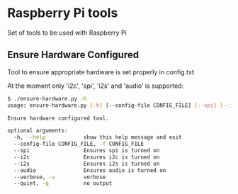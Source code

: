 # Raspberry Pi tools

Set of tools to be used with Raspberry Pi

## Ensure Hardware Configured

Tool to ensure appropriate hardware is set properly in config.txt

At the moment only 'i2c', 'spi', 'i2s' and 'audio' is supported:

```bash
$ ./ensure-hardware.py -h
usage: ensure-hardware.py [-h] [--config-file CONFIG_FILE] [--spi] [--i2c] [--i2s] [--audio] [--verbose] [--quiet]

Ensure hardware configured tool.

optional arguments:
  -h, --help            show this help message and exit
  --config-file CONFIG_FILE, -f CONFIG_FILE
  --spi                 Ensures spi is turned on
  --i2c                 Ensures i2c is turned on
  --i2s                 Ensures i2s is turned on
  --audio               Ensures audio is turned on
  --verbose, -v         verbose
  --quiet, -q           no output
```
